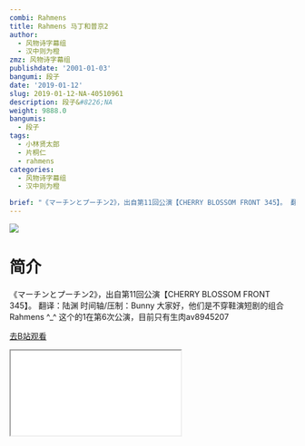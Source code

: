 ```yaml
---
combi: Rahmens
title: Rahmens 马丁和普京2
author:
  - 风物诗字幕组
  - 汉中则为橙
zmz: 风物诗字幕组
publishdate: '2001-01-03'
bangumi: 段子
date: '2019-01-12'
slug: 2019-01-12-NA-40510961
description: 段子&#8226;NA
weight: 9888.0
bangumis:
  - 段子
tags:
  - 小林贤太郎
  - 片桐仁
  - rahmens
categories:
  - 风物诗字幕组
  - 汉中则为橙

brief: "《マーチンとプーチン2》，出自第11回公演【CHERRY BLOSSOM FRONT 345】。 翻译：陆渊 时间轴/压制：Bunny 大家好，他们是不穿鞋演短剧的组合Rahmens ^_^ 这个的1在第6次公演，目前只有生肉av8945207"
---
```

![](https://i.imgur.com/shEGEIh.jpg)
# 简介  
《マーチンとプーチン2》，出自第11回公演【CHERRY BLOSSOM FRONT 345】。
翻译：陆渊 时间轴/压制：Bunny
大家好，他们是不穿鞋演短剧的组合Rahmens ^_^
这个的1在第6次公演，目前只有生肉av8945207  

[去B站观看](https://www.bilibili.com/video/av40510961/)
<div class ="resp-container"><iframe class="testiframe" src="//player.bilibili.com/player.html?aid=40510961"", scrolling="no", allowfullscreen="true" > </iframe></div> 
